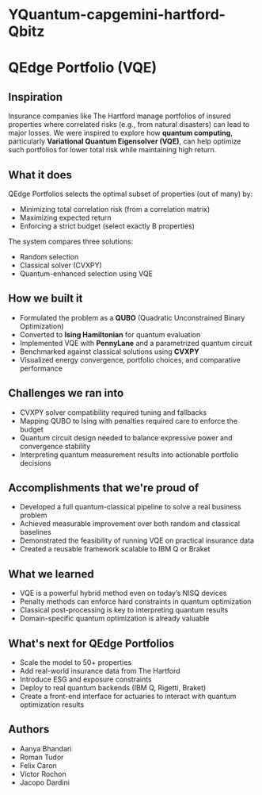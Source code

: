 # YQuantum-capgemini-hartford-Qbitz

# QEdge Portfolio (VQE)
## Inspiration
Insurance companies like The Hartford manage portfolios of insured properties where correlated risks (e.g., from natural disasters) can lead to major losses. We were inspired to explore how **quantum computing**, particularly **Variational Quantum Eigensolver (VQE)**, can help optimize such portfolios for lower total risk while maintaining high return.

## What it does
QEdge Portfolios selects the optimal subset of properties (out of many) by:
- Minimizing total correlation risk (from a correlation matrix)
- Maximizing expected return
- Enforcing a strict budget (select exactly B properties)

The system compares three solutions:
- Random selection
- Classical solver (CVXPY)
- Quantum-enhanced selection using VQE

## How we built it
- Formulated the problem as a **QUBO** (Quadratic Unconstrained Binary Optimization)
- Converted to **Ising Hamiltonian** for quantum evaluation
- Implemented VQE with **PennyLane** and a parametrized quantum circuit
- Benchmarked against classical solutions using **CVXPY**
- Visualized energy convergence, portfolio choices, and comparative performance

## Challenges we ran into
- CVXPY solver compatibility required tuning and fallbacks
- Mapping QUBO to Ising with penalties required care to enforce the budget
- Quantum circuit design needed to balance expressive power and convergence stability
- Interpreting quantum measurement results into actionable portfolio decisions

## Accomplishments that we're proud of
- Developed a full quantum-classical pipeline to solve a real business problem
- Achieved measurable improvement over both random and classical baselines
- Demonstrated the feasibility of running VQE on practical insurance data
- Created a reusable framework scalable to IBM Q or Braket

## What we learned
- VQE is a powerful hybrid method even on today’s NISQ devices
- Penalty methods can enforce hard constraints in quantum optimization
- Classical post-processing is key to interpreting quantum results
- Domain-specific quantum optimization is already valuable

## What's next for QEdge Portfolios
- Scale the model to 50+ properties
- Add real-world insurance data from The Hartford
- Introduce ESG and exposure constraints
- Deploy to real quantum backends (IBM Q, Rigetti, Braket)
- Create a front-end interface for actuaries to interact with quantum optimization results

## Authors
- Aanya Bhandari
- Roman Tudor
- Felix Caron
- Victor Rochon
- Jacopo Dardini

